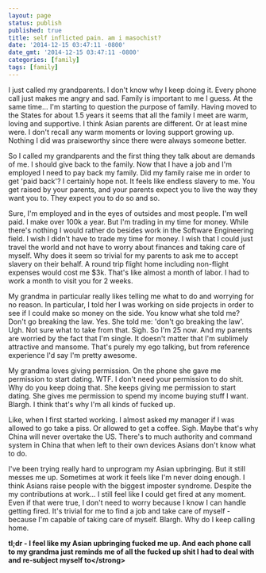 ```yaml
---
layout: page
status: publish
published: true
title: self inflicted pain. am i masochist?
date: '2014-12-15 03:47:11 -0800'
date_gmt: '2014-12-15 03:47:11 -0800'
categories: [family]
tags: [family]
---
```

<p>I just called my grandparents. I don't know why I keep doing it. Every phone call just makes me angry and sad. Family is important to me I guess. At the same time... I'm starting to question the purpose of family. Having moved to the States for about 1.5 years it seems that all the family I meet are warm, loving and supportive. I think Asian parents are different. Or at least mine were. I don't recall any warm moments or loving support growing up. Nothing I did was praiseworthy since there were always someone better.</p>
<p>So I called my grandparents and the first thing they talk about are demands of me. I should give back to the family. Now that I have a job and I'm employed I need to pay back my family. Did my family raise me in order to get 'paid back'? I certainly hope not. It feels like endless slavery to me. You get raised by your parents, and your parents expect you to live the way they want you to. They expect you to do so and so.</p>
<p>Sure, I'm employed and in the eyes of outsides and most people. I'm well paid. I make over 100k a year. But I'm trading in my time for money. While there's nothing I would rather do besides work in the Software Engineering field. I wish I didn't have to trade my time for money. I wish that I could just travel the world and not have to worry about finances and taking care of myself. Why does it seem so trivial for my parents to ask me to accept slavery on their behalf. A round trip flight home including non-flight expenses would cost me $3k. That's like almost a month of labor. I had to work a month to visit you for 2 weeks.</p>
<p>My grandma in particular really likes telling me what to do and worrying for no reason. In particular, I told her I was working on side projects in order to see if I could make so money on the side. You know what she told me? Don't go breaking the law. Yes. She told me: 'don't go breaking the law'. Ugh. Not sure what to take from that. Sigh. So I'm 25 now. And my parents are worried by the fact that I'm single. It doesn't matter that I'm sublimely attractive and mansome. That's purely my ego talking, but from reference experience I'd say I'm pretty awesome.</p>
<p>My grandma loves giving permission. On the phone she gave me permission to start dating. WTF. I don't need your permission to do shit. Why do you keep doing that. She keeps giving me permission to start dating. She gives me permission to spend my income buying stuff I want. Blargh. I think that's why I'm all kinds of fucked up.</p>
<p>Like, when I first started working. I almost asked my manager if I was allowed to go take a piss. Or allowed to get a coffee. Sigh. Maybe that's why China will never overtake the US. There's to much authority and command system in China that when left to their own devices Asians don't know what to do.</p>
<p>I've been trying really hard to unprogram my Asian upbringing. But it still messes me up. Sometimes at work it feels like I'm never doing enough. I think Asians raise people with the biggest imposter syndrome. Despite the my contributions at work... I still feel like I could get fired at any moment. Even if that were true, I don't need to worry because I know I can handle getting fired. It's trivial for me to find a job and take care of myself - because I'm capable of taking care of myself. Blargh. Why do I keep calling home.</p>
<p><strong>tl;dr - I feel like my Asian upbringing fucked me up. And each phone call to my grandma just reminds me of all the fucked up shit I had to deal with and re-subject myself to<&#47;strong></p>
